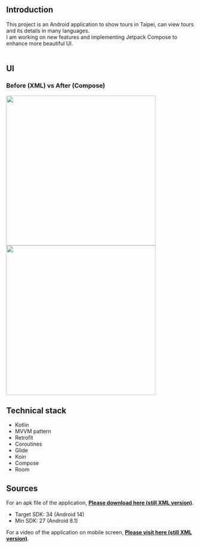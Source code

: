 ## Introduction
This project is an Android application to show tours in Taipei, can view tours and its details in many languages.</br>
I am working on new features and implementing Jetpack Compose to enhance more beautiful UI. </br></br>

## UI
### Before (XML) vs After (Compose)
<p float="left">
  <img src="https://i.imgur.com/PlyX6OM.png" width="400">
  <img src="https://i.imgur.com/Mr7zhaS.png" width="400">
</p>

## Technical stack
- Kotlin
- MVVM pattern
- Retrofit
- Coroutines
- Glide
- Koin
- Compose
- Room

## Sources
For an apk file of the application, [**Please download here (still XML version)**](https://drive.google.com/file/d/1ERuVVpecehWPibR56W8hT3P16vfwQADt/view?usp=sharing).</br>
- Target SDK: 34 (Android 14)
- Min SDK: 27 (Android 8.1)

For a video of the application on mobile screen, [**Please visit here (still XML version)**](https://youtube.com/shorts/RNcjd-vEVYc?feature=share).</br>
